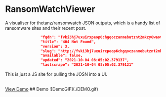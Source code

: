 # RansomWatchViewer
A visualiser for thetanz/ransomwatch JSON outputs, which is a handy list of ransomware sites and their recent post. 


```json
                "fqdn": "fvki3hj7uxuirxpeop6chgqoczanmebutznt2mkzy6waov6w456vjuid.onion",
                "title": "404 Not Found",
                "version": 3,
                "slug": "http://fvki3hj7uxuirxpeop6chgqoczanmebutznt2mkzy6waov6w456vjuid.onion",
                "available": false,
                "updated": "2021-10-04 08:05:02.379137",
                "lastscrape": "2021-10-04 08:05:02.379121"
```

This is just a JS site for pulling the JOSN into a UI.


</br>
<a href="https://jdl-84.github.io/RansomWatchViewer/" target="_blank">View Demo</a>
## Demo
![DemoGIF](./DEMO.gif)

